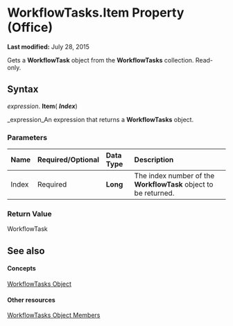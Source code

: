 
# WorkflowTasks.Item Property (Office)

 **Last modified:** July 28, 2015

Gets a  **WorkflowTask** object from the **WorkflowTasks** collection. Read-only.

## Syntax

 _expression_. **Item**( **_Index_**)

 _expression_An expression that returns a  **WorkflowTasks** object.


### Parameters



|**Name**|**Required/Optional**|**Data Type**|**Description**|
|:-----|:-----|:-----|:-----|
|Index|Required| **Long**|The index number of the  **WorkflowTask** object to be returned.|

### Return Value

WorkflowTask


## See also


#### Concepts


 [WorkflowTasks Object](3b0006db-9bad-2dce-d4b1-c67fe5ac54f9.md)
#### Other resources


 [WorkflowTasks Object Members](a627f77c-fd47-ef66-edbd-9b4c4fcd9920.md)
